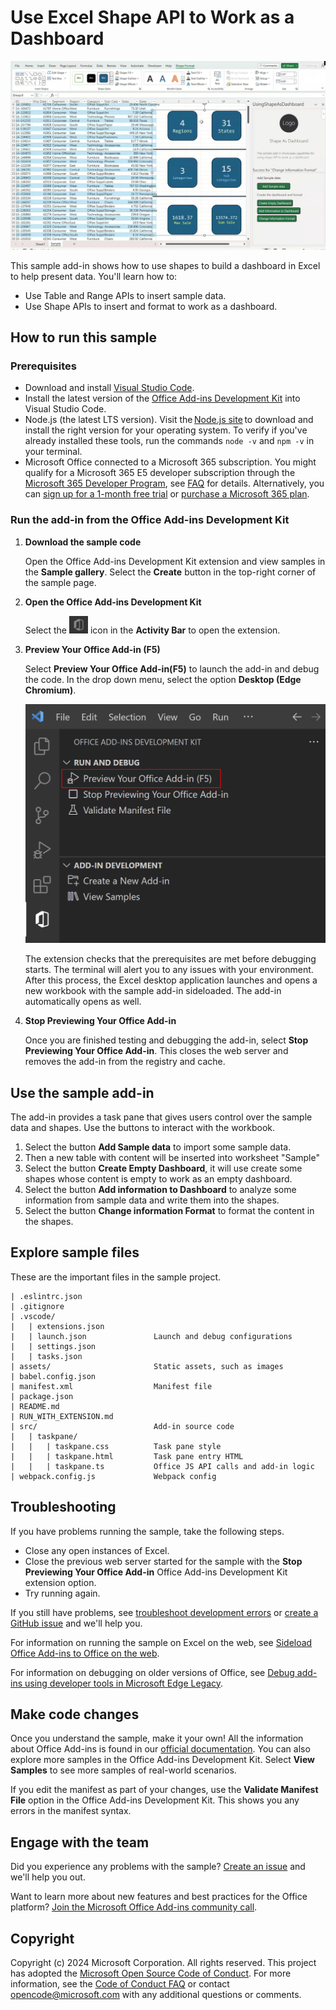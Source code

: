 # Use Excel Shape API to Work as a Dashboard

<img src="./assets/thumbnail.png" width="800" alt="A workbook with dashboard generated by the add-in.">

This sample add-in shows how to use shapes to build a dashboard in Excel to help present data. You'll learn how to:

- Use Table and Range APIs to insert sample data.
- Use Shape APIs to insert and format to work as a dashboard.

## How to run this sample

### Prerequisites

- Download and install [Visual Studio Code](https://visualstudio.microsoft.com/downloads/).
- Install the latest version of the [Office Add-ins Development Kit](https://marketplace.visualstudio.com/items?itemName=msoffice.microsoft-office-add-in-debugger) into Visual Studio Code.
- Node.js (the latest LTS version). Visit the [Node.js site](https://nodejs.org/) to download and install the right version for your operating system. To verify if you've already installed these tools, run the commands `node -v` and `npm -v` in your terminal.
- Microsoft Office connected to a Microsoft 365 subscription. You might qualify for a Microsoft 365 E5 developer subscription through the [Microsoft 365 Developer Program](https://developer.microsoft.com/microsoft-365/dev-program), see [FAQ](https://learn.microsoft.com/office/developer-program/microsoft-365-developer-program-faq#who-qualifies-for-a-microsoft-365-e5-developer-subscription-) for details. Alternatively, you can [sign up for a 1-month free trial](https://www.microsoft.com/microsoft-365/try?rtc=1) or [purchase a Microsoft 365 plan](https://www.microsoft.com/microsoft-365/buy/compare-all-microsoft-365-products).
  
### Run the add-in from the Office Add-ins Development Kit

1. **Download the sample code**

   Open the Office Add-ins Development Kit extension and view samples in the **Sample gallery**. Select the **Create** button in the top-right corner of the sample page.
   
1. **Open the Office Add-ins Development Kit**
    
    Select the <img src="./assets/Icon_Office_Add-ins_Development_Kit.png" width="30" alt="The Office Add-ins Development Kit icon in the activity bar of VSCode"/> icon in the **Activity Bar** to open the extension.

1. **Preview Your Office Add-in (F5)**

    Select **Preview Your Office Add-in(F5)** to launch the add-in and debug the code. In the drop down menu, select the option **Desktop (Edge Chromium)**.

    <img src="./assets/devkit_preview.png" width="500" alt="The 'Preview your Office Add-in' option in the Office Add-ins Development Kit's task pane."/>

    The extension checks that the prerequisites are met before debugging starts. The terminal will alert you to any issues with your environment. After this process, the Excel desktop application launches and opens a new workbook with the sample add-in sideloaded. The add-in automatically opens as well.

1. **Stop Previewing Your Office Add-in**

    Once you are finished testing and debugging the add-in, select **Stop Previewing Your Office Add-in**. This closes the web server and removes the add-in from the registry and cache.

## Use the sample add-in

The add-in provides a task pane that gives users control over the sample data and shapes. Use the buttons to interact with the workbook.

1. Select the button **Add Sample data** to import some sample data.
2. Then a new table with content will be inserted into worksheet "Sample"
3. Select the button **Create Empty Dashboard**, it will use create some shapes whose content is empty to work as an empty dashboard.
4. Select the button **Add information to Dashboard** to analyze some information from sample data and write them into the shapes.
5. Select the button **Change information Format** to format the content in the shapes.

## Explore sample files

These are the important files in the sample project.

```
| .eslintrc.json
| .gitignore
| .vscode/
|   | extensions.json
|   | launch.json               Launch and debug configurations
|   | settings.json             
|   | tasks.json                
| assets/                       Static assets, such as images
| babel.config.json
| manifest.xml                  Manifest file
| package.json                  
| README.md                     
| RUN_WITH_EXTENSION.md         
| src/                          Add-in source code
|   | taskpane/
|   |   | taskpane.css          Task pane style
|   |   | taskpane.html         Task pane entry HTML
|   |   | taskpane.ts           Office JS API calls and add-in logic
| webpack.config.js             Webpack config
```

## Troubleshooting

If you have problems running the sample, take the following steps.

- Close any open instances of Excel.
- Close the previous web server started for the sample with the **Stop Previewing Your Office Add-in** Office Add-ins Development Kit extension option.
- Try running again.

If you still have problems, see [troubleshoot development errors](https://learn.microsoft.com//office/dev/add-ins/testing/troubleshoot-development-errors) or [create a GitHub issue](https://aka.ms/officedevkitnewissue) and we'll help you.  

For information on running the sample on Excel on the web, see [Sideload Office Add-ins to Office on the web](https://learn.microsoft.com/office/dev/add-ins/testing/sideload-office-add-ins-for-testing).

For information on debugging on older versions of Office, see [Debug add-ins using developer tools in Microsoft Edge Legacy](https://learn.microsoft.com/office/dev/add-ins/testing/debug-add-ins-using-devtools-edge-legacy).

## Make code changes

Once you understand the sample, make it your own! All the information about Office Add-ins is found in our [official documentation](https://learn.microsoft.com/office/dev/add-ins/overview/office-add-ins). You can also explore more samples in the Office Add-ins Development Kit. Select **View Samples** to see more samples of real-world scenarios.

If you edit the manifest as part of your changes, use the **Validate Manifest File** option in the Office Add-ins Development Kit. This shows you any errors in the manifest syntax.

## Engage with the team

Did you experience any problems with the sample? [Create an issue](https://github.com/OfficeDev/Office-Add-in-samples/issues/new/choose) and we'll help you out.

Want to learn more about new features and best practices for the Office platform? [Join the Microsoft Office Add-ins community call](https://learn.microsoft.com/office/dev/add-ins/overview/office-add-ins-community-call).

## Copyright

Copyright (c) 2024 Microsoft Corporation. All rights reserved.
This project has adopted the [Microsoft Open Source Code of Conduct](https://opensource.microsoft.com/codeofconduct/). For more information, see the [Code of Conduct FAQ](https://opensource.microsoft.com/codeofconduct/faq/) or contact [opencode@microsoft.com](mailto:opencode@microsoft.com) with any additional questions or comments.
